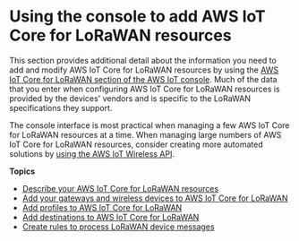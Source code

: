 # Using the console to add AWS IoT Core for LoRaWAN resources<a name="connect-iot-lorawan-console"></a>

This section provides additional detail about the information you need to add and modify AWS IoT Core for LoRaWAN resources by using the [AWS IoT Core for LoRaWAN section of the AWS IoT console](https://console.aws.amazon.com/iot/home#/wireless/landing)\. Much of the data that you enter when configuring AWS IoT Core for LoRaWAN resources is provided by the devices' vendors and is specific to the LoRaWAN specifications they support\. 

The console interface is most practical when managing a few AWS IoT Core for LoRaWAN resources at a time\. When managing large numbers of AWS IoT Core for LoRaWAN resources, consider creating more automated solutions by [using the AWS IoT Wireless API](connect-iot-lorawan-developer.md)\.

**Topics**
+ [Describe your AWS IoT Core for LoRaWAN resources](connect-iot-lorawan-describe-resource.md)
+ [Add your gateways and wireless devices to AWS IoT Core for LoRaWAN](connect-iot-lorawan-onboard-devices.md)
+ [Add profiles to AWS IoT Core for LoRaWAN](connect-iot-lorawan-define-profiles.md)
+ [Add destinations to AWS IoT Core for LoRaWAN](connect-iot-lorawan-create-destinations.md)
+ [Create rules to process LoRaWAN device messages](connect-iot-lorawan-destination-rules.md)
